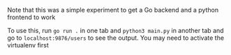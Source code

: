 Note that this was a simple experiment to get a Go backend and a python frontend to work

To use this, run `go run .` in one tab and `python3 main.py` in another tab
and go to `localhost:9876/users` to see the output. You may need to activate
the virtualenv first
